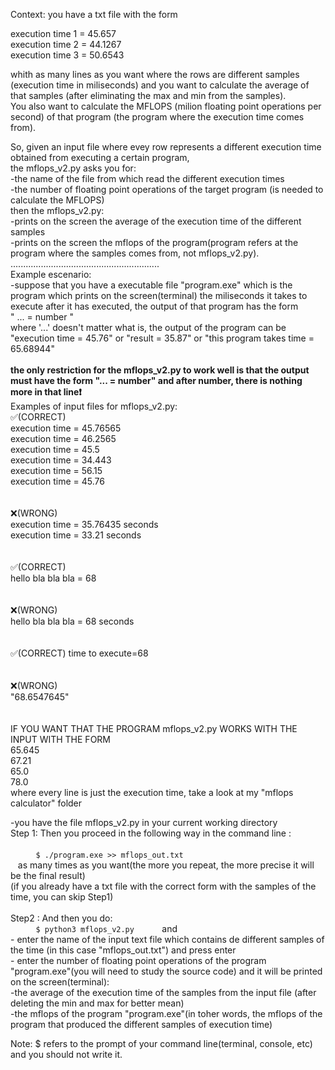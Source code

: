 Context: you have a txt file with the form  

execution time 1 = 45.657  
execution time 2 = 44.1267  
execution time 3 = 50.6543  

whith as many lines as you want where the rows are different samples (execution time in miliseconds)
and you want to calculate the average of that samples (after eliminating the max and min from the samples).  
You also want to calculate the MFLOPS (milion floating point operations per second) of that program (the program where
the execution time comes from).  

So, given an input file  where evey row represents a different execution time obtained from executing a certain program,    
the mflops_v2.py asks you for:    
-the name of the file from which read the different execution times   
-the number of floating point operations of the target program (is needed to calculate the MFLOPS)  
then the mflops_v2.py:  
-prints on the screen the average of the execution time of the different samples  
-prints on the screen the mflops of the program(program refers at the program where the samples comes from, not mflops_v2.py).    
...........................................................  
Example escenario:  
-suppose that you have a executable file "program.exe" which is the program which prints on the screen(terminal) the miliseconds it takes to execute after it has executed, the output of that program has the form  
      " ... = number "  
      where '...' doesn't matter what is, the output of the program can be "execution time = 45.76" or "result = 35.87" or
      "this program takes time = 65.68944"<br/><br/>
      **the only restriction for the mflops_v2.py to work well is that the output must have the form "... = number" and after number, there is nothing more in that line❗️**  
    Examples of input files for mflops_v2.py:  
      ✅(CORRECT)  
      execution time = 45.76565  
      execution time = 46.2565  
      execution time = 45.5  
      execution time = 34.443  
      execution time = 56.15  
      execution time = 45.76<br/><br/>  
      ❌(WRONG)  
                 execution time = 35.76435 seconds  
                 execution time = 33.21 seconds<br/><br/>  
      ✅(CORRECT)  
                hello bla bla bla = 68<br/><br/>  
      ❌(WRONG)  
                hello bla bla bla = 68 seconds<br/><br/>  
      ✅(CORRECT)
                 time to execute=68<br/><br/>  
      ❌(WRONG)  
                  "68.6547645"<br/><br/>  
  IF YOU WANT THAT THE PROGRAM mflops_v2.py WORKS WITH THE INPUT WITH THE FORM  
         65.645  
         67.21  
         65.0  
         78.0  
where every line is just the execution time, take a look at my "mflops calculator" folder  
  
-you have the file mflops_v2.py in your current working directory  
    Step 1: Then you proceed in the following way in the command line :<br/><br/>
    ```
    $ ./program.exe >> mflops_out.txt
    ```  
    as many times as you want(the more you repeat, the more precise it will be the final result)  
    (if you already have a txt file with the correct form with the samples of the time, you can skip Step1)<br/><br/>
    Step2 : And then you do:  
    ```
    $ python3 mflops_v2.py
    ```
    and  
     - enter the name of the input text file which contains de different samples of the time (in this case "mflops_out.txt")      and press enter  
     - enter the number of floating point operations of the program "program.exe"(you will need to study the source code)
    and it will be printed on the screen(terminal):  
     -the average of the execution time of the samples from the input file (after deleting the min and max for better mean)  
     -the mflops of the program "program.exe"(in toher words, the mflops of the program that produced the different samples of execution time)  

Note: $ refers to the prompt of your command line(terminal, console, etc) and you should not write it.  
